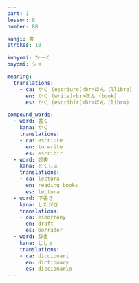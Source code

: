 ```yaml
---
part: 1
lesson: 9
number: 88

kanji: 書
strokes: 10

kunyomi: かーく
onyomi: ショ

meaning:
  translations:
    - ca: かく (escriure)<br>ほん (llibre)
      en: かく (write)<br>ほん (book)
      es: かく (escribir)<br>ほん (libro)

compound_words:
  - word: 書く
    kana: かく
    translations:
    - ca: escriure
      en: to write
      es: escribir
  - word: 読書
    kana: どくしょ
    translations:
    - ca: lectura
      en: reading books
      es: lectura
  - word: 下書き
    kana: したがき
    translations:
    - ca: esborrany
      en: draft
      es: borrador
  - word: 辞書
    kana: じしょ
    translations:
    - ca: diccionari
      en: dictionary
      es: diccionario
---
```


